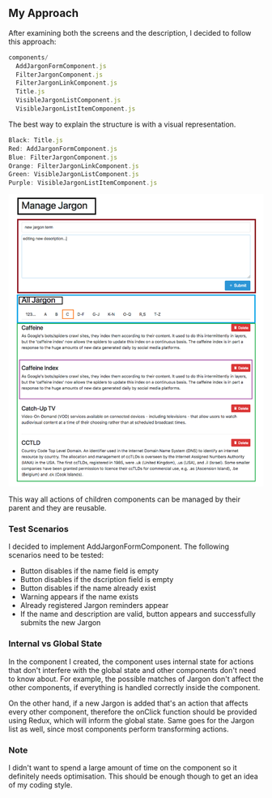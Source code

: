 ## My Approach

After examining both the screens and the description, I decided to follow
this approach:
```javascript
components/
  AddJargonFormComponent.js
  FilterJargonComponent.js
  FilterJargonLinkComponent.js
  Title.js
  VisibleJargonListComponent.js
  VisibleJargonListItemComponent.js
```
The best way to explain the structure is with a visual representation.
```javascript
Black: Title.js
Red: AddJargonFormComponent.js
Blue: FilterJargonComponent.js
Orange: FilterJargonLinkComponent.js
Green: VisibleJargonListComponent.js
Purple: VisibleJargonListItemComponent.js
```
![alt text](./screens/5-jargon-page-add-item-3.png "Component Structure")

This way all actions of children components can be managed by their parent and they are reusable.

### Test Scenarios

I decided to implement AddJargonFormComponent. The following scenarios need to be tested:
* Button disables if the name field is empty
* Button disables if the dscription field is empty
* Button disables if the name already exist
* Warning appears if the name exists
* Already registered Jargon reminders appear
* If the name and description are valid, button appears and successfully submits the new Jargon

### Internal vs Global State

In the component I created, the component uses internal state for actions that don't interfere with
the global state and other components don't need to know about. For example, the possible matches of
Jargon don't affect the other components, if everything is handled correctly inside the component.

On the other hand, if a new Jargon is added that's an action that affects every other component, therefore
the onClick function should be provided using Redux, which will inform the global state.
Same goes for the Jargon list as well, since most components perform transforming actions.

### Note

I didn't want to spend a large amount of time on the component so it definitely needs optimisation.
This should be enough though to get an idea of my coding style.
